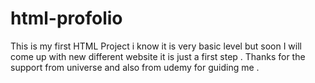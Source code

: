 # html-profolio
This is my first HTML Project i know it is very basic level but soon I will come up with new different website it is just a first step . Thanks for the support from universe and also from udemy for guiding me . 
